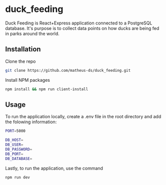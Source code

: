 # duck_feeding

Duck Feeding is React+Express application connected to a PostgreSQL database.
It's purpose is to collect data points on how ducks are being fed in parks around the world.

## Installation
Clone the repo
```bash
git clone https://github.com/matheus-ds/duck_feeding.git
```
Install NPM packages

```bash
npm install && npm run client-install
```

## Usage
To run the application locally, create a .env file in the root directory and add the folowing information:
```bash
PORT=5000

DB_HOST=
DB_USER=
DB_PASSWORD=
DB_PORT=
DB_DATABASE=
```
Lastly, to run the application, use the command
```bash
npm run dev
```
